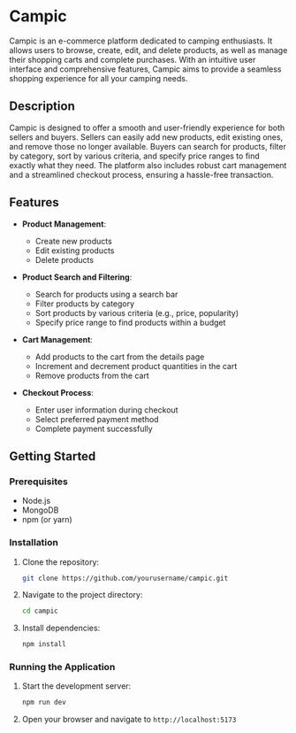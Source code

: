 # Campic

Campic is an e-commerce platform dedicated to camping enthusiasts. It allows users to browse, create, edit, and delete products, as well as manage their shopping carts and complete purchases. With an intuitive user interface and comprehensive features, Campic aims to provide a seamless shopping experience for all your camping needs.

## Description

Campic is designed to offer a smooth and user-friendly experience for both sellers and buyers. Sellers can easily add new products, edit existing ones, and remove those no longer available. Buyers can search for products, filter by category, sort by various criteria, and specify price ranges to find exactly what they need. The platform also includes robust cart management and a streamlined checkout process, ensuring a hassle-free transaction.

## Features

- **Product Management**:

  - Create new products
  - Edit existing products
  - Delete products

- **Product Search and Filtering**:

  - Search for products using a search bar
  - Filter products by category
  - Sort products by various criteria (e.g., price, popularity)
  - Specify price range to find products within a budget

- **Cart Management**:

  - Add products to the cart from the details page
  - Increment and decrement product quantities in the cart
  - Remove products from the cart

- **Checkout Process**:
  - Enter user information during checkout
  - Select preferred payment method
  - Complete payment successfully

## Getting Started

### Prerequisites

- Node.js
- MongoDB
- npm (or yarn)

### Installation

1. Clone the repository:
   ```bash
   git clone https://github.com/yourusername/campic.git
   ```
2. Navigate to the project directory:
   ```bash
   cd campic
   ```
3. Install dependencies:
   ```bash
   npm install
   ```

### Running the Application

1. Start the development server:
   ```bash
   npm run dev
   ```
2. Open your browser and navigate to `http://localhost:5173`
